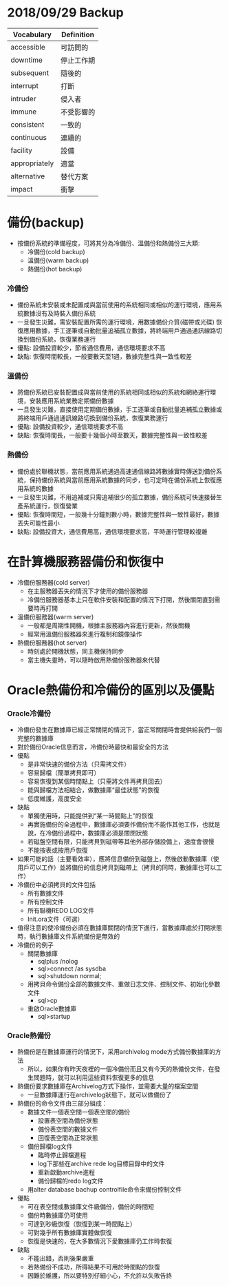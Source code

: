 # 2018/09/29 Backup
Vocabulary|Definition
----------|----------
accessible|可訪問的
downtime|停止工作期
subsequent|隨後的
interrupt|打斷
intruder|侵入者
immune|不受影響的
consistent|一致的
continuous|連續的
facility|設備
appropriately|適當
alternative|替代方案
impact|衝擊

# 備份(backup)
- 按備份系統的準備程度，可將其分為冷備份、溫備份和熱備份三大類:
	- 冷備份(cold backup)
	- 溫備份(warm backup)
	- 熱備份(hot backup)

### 冷備份
- 備份系統未安裝或未配置成與當前使用的系統相同或相似的運行環境，應用系統數據沒有及時裝入備份系統
- 一旦發生災難，需安裝配置所需的運行環境，用數據備份介質(磁帶或光碟) 恢復應用數據，手工逐筆或自動批量追補孤立數據，將終端用戶通過通訊線路切換到備份系統，恢復業務運行
- 優點: 設備投資較少，節省通信費用，通信環境要求不高
- 缺點: 恢復時間較長，一般要數天至1週，數據完整性與一致性較差

### 溫備份
- 將備份系統已安裝配置成與當前使用的系統相同或相似的系統和網絡運行環境，安裝應用系統業務定期備份數據
- 一旦發生災難，直接使用定期備份數據，手工逐筆或自動批量追補孤立數據或將終端用戶通過通訊線路切換到備份系統，恢復業務運行
- 優點: 設備投資較少，通信環境要求不高
- 缺點: 恢復時間長，一般要十幾個小時至數天，數據完整性與一致性較差

### 熱備份
- 備份處於聯機狀態，當前應用系統通過高速通信線路將數據實時傳送到備份系統，保持備份系統與當前應用系統數據的同步，也可定時在備份系統上恢復應用系統的數據
- 一旦發生災難，不用追補或只需追補很少的孤立數據，備份系統可快速接替生產系統運行，恢復營業
- 優點: 恢復時間短，一般幾十分鐘到數小時，數據完整性與一致性最好，數據丟失可能性最小
- 缺點: 設備投資大，通信費用高，通信環境要求高，平時運行管理較複雜

# 在計算機服務器備份和恢復中
- 冷備份服務器(cold server)
	- 在主服務器丟失的情況下才使用的備份服務器
	- 冷備份服務器基本上只在軟件安裝和配置的情況下打開，然後關閉直到需要時再打開
- 溫備份服務器(warm server)
	- 一般都是周期性開機，根據主服務器內容進行更新，然後關機
	- 經常用溫備份服務器來進行複制和鏡像操作
- 熱備份服務器(hot server)
	- 時刻處於開機狀態，同主機保持同步
	- 當主機失靈時，可以隨時啟用熱備份服務器來代替

# Oracle熱備份和冷備份的區別以及優點
### Oracle冷備份
- 冷備份發生在數據庫已經正常關閉的情況下，當正常關閉時會提供給我們一個完整的數據庫
- 對於備份Oracle信息而言，冷備份時最快和最安全的方法
- 優點
	- 是非常快速的備份方法（只需拷文件）
	- 容易歸檔（簡單拷貝即可）
	- 容易恢復到某個時間點上（只需將文件再拷貝回去）
	- 能與歸檔方法相結合，做數據庫“最佳狀態”的恢復
	- 低度維護，高度安全
- 缺點
	- 單獨使用時，只能提供到“某一時間點上”的恢復
	- 再實施備份的全過程中，數據庫必須要作備份而不能作其他工作，也就是說，在冷備份過程中，數據庫必須是關閉狀態
	- 若磁盤空間有限，只能拷貝到磁帶等其他外部存儲設備上，速度會很慢
	- 不能按表或按用戶恢復
- 如果可能的話（主要看效率），應將信息備份到磁盤上，然後啟動數據庫（使用戶可以工作）並將備份的信息拷貝到磁帶上（拷貝的同時，數據庫也可以工作）
- 冷備份中必須拷貝的文件包括
	- 所有數據文件
	- 所有控制文件
	- 所有聯機REDO LOG文件
	- Init.ora文件（可選）
- 值得注意的使冷備份必須在數據庫關閉的情況下進行，當數據庫處於打開狀態時，執行數據庫文件系統備份是無效的
- 冷備份的例子
	- 關閉數據庫
		- sqlplus /nolog
		- sql>connect /as sysdba
		- sql>shutdown normal;
	- 用拷貝命令備份全部的數據文件、重做日志文件、控制文件、初始化參數文件
		- sql>cp
	- 重啟Oracle數據庫
		- sql>startup

### Oracle熱備份
- 熱備份是在數據庫運行的情況下，采用archivelog mode方式備份數據庫的方法
	- 所以，如果你有昨天夜裡的一個冷備份而且又有今天的熱備份文件，在發生問題時，就可以利用這些資料恢復更多的信息
- 熱備份要求數據庫在Archivelog方式下操作，並需要大量的檔案空間
	- 一旦數據庫運行在archivelog狀態下，就可以做備份了
- 熱備份的命令文件由三部分組成：
	- 數據文件一個表空間一個表空間的備份
		- 設置表空間為備份狀態
		- 備份表空間的數據文件
		- 回復表空間為正常狀態
	- 備份歸檔log文件
		- 臨時停止歸檔進程
		- log下那些在archive rede log目標目錄中的文件
		- 重新啟動archive進程
		- 備份歸檔的redo log文件
	- 用alter database bachup controlfile命令來備份控制文件
- 優點
	- 可在表空間或數據庫文件級備份，備份的時間短
	- 備份時數據庫仍可使用
	- 可達到秒級恢復（恢復到某一時間點上）
	- 可對幾乎所有數據庫實體做恢復
	- 恢復是快速的，在大多數情況下愛數據庫仍工作時恢復
- 缺點
	- 不能出錯，否則後果嚴重
	- 若熱備份不成功，所得結果不可用於時間點的恢復
	- 因難於維護，所以要特別仔細小心，不允許以失敗告終
